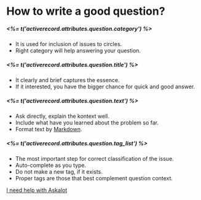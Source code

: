 # How to write a good question?

##### <%= t('activerecord.attributes.question.category') %>

- It is used for inclusion of issues to circles.
- Right category will help answering your question.

##### <%= t('activerecord.attributes.question.title') %>

- It clearly and brief captures the essence.
- If it interested, you have the bigger chance for quick and good answer.

##### <%= t('activerecord.attributes.question.text') %>

- Ask directly, explain the kontext well.
- Include what have you learned about the problem so far.
- Format text by [Markdown](<%= help_path anchor: :markdown %>).

##### <%= t('activerecord.attributes.question.tag_list') %>

- The most important step for correct classification of the issue.
- Auto-complete as you type.
- Do not make a new tag, if it exists.
- Proper tags are those that best complement question context.

[I need help with Askalot](<%= help_path %>)
